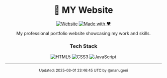 <div align="center">

# 🌟 MY Website

[![Website](https://img.shields.io/website?url=https%3A%2F%2Fmanugeni.github.io&style=flat-square&label=Website&color=2ea44f)](https://mkblane.github.io)
[![Made with ❤️](https://img.shields.io/badge/Made%20with-%E2%9D%A4%EF%B8%8F-red?style=flat-square)](https://github.com/manugeni)

My professional portfolio website showcasing my work and skills.

### Tech Stack
![HTML5](https://img.shields.io/badge/HTML5-E34F26?style=flat-square&logo=html5&logoColor=white)
![CSS3](https://img.shields.io/badge/CSS3-1572B6?style=flat-square&logo=css3&logoColor=white)
![JavaScript](https://img.shields.io/badge/JavaScript-F7DF1E?style=flat-square&logo=javascript&logoColor=black)

---
<sub>Updated: 2025-03-01 23:46:45 UTC by @manugeni</sub>

</div>
